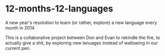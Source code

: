 12-months-12-languages
======================

A new year's resolution to learn (or rather, explore) a new language every month in 2014

This is a collaborative project between Don and Evan to rekindle the fire, to actually give a shit, by exploring new lanuages instead of wallowing in our current pen.
